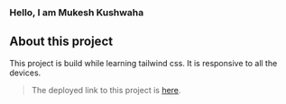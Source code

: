 ### Hello, I am Mukesh Kushwaha

## About this project
This project is build while learning tailwind css.
It is responsive to all the devices.

> The deployed link to this project is [here](https://fsjsproject-paytm-clone.netlify.app "Deployed Link").